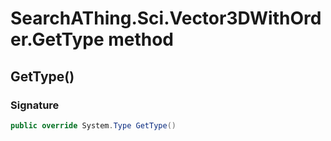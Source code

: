 # SearchAThing.Sci.Vector3DWithOrder.GetType method
## GetType()
### Signature
```csharp
public override System.Type GetType()
```
